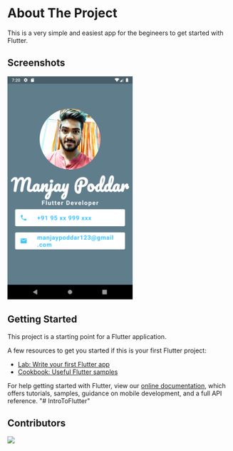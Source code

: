 # About The Project

This is a very simple and easiest app for the begineers to get started with Flutter.

## Screenshots

<img src="flutter_01.png" height="500em" />

## Getting Started

This project is a starting point for a Flutter application.

A few resources to get you started if this is your first Flutter project:

- [Lab: Write your first Flutter app](https://flutter.dev/docs/get-started/codelab)
- [Cookbook: Useful Flutter samples](https://flutter.dev/docs/cookbook)

For help getting started with Flutter, view our
[online documentation](https://flutter.dev/docs), which offers tutorials,
samples, guidance on mobile development, and a full API reference.
"# IntroToFlutter" 


## Contributors 



<a href="https://github.com/manjay007/IntroToFlutter/graphs/contributors">
  <img src="https://contrib.rocks/image?repo=manjay007/IntroToFlutter" />
</a>
